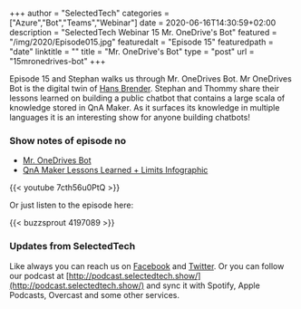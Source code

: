 +++
author = "SelectedTech"
categories = ["Azure","Bot","Teams","Webinar"]
date = 2020-06-16T14:30:59+02:00
description = "SelectedTech Webinar 15 Mr. OneDrive's Bot"
featured = "/img/2020/Episode015.jpg"
featuredalt = "Episode 15"
featuredpath = "date"
linktitle = ""
title = "Mr. OneDrive's Bot"
type = "post"
url = "15mronedrives-bot"
+++

Episode 15 and Stephan walks us through Mr. OneDrives Bot. Mr OneDrives Bot is the digital twin of [Hans Brender](https://hansbrender.com). Stephan and Thommy share their lessons learned on building a public chatbot that contains a large scala of knowledge stored in QnA Maker. As it surfaces its knowledge in multiple languages it is an interesting show for anyone building chatbots!

### Show notes of episode no

- [Mr. OneDrives Bot](https://hansbrender.com/tag/mr-onedrives-bot/)
- [QnA Maker Lessons Learned + Limits Infographic](https://bisser.io/qna-maker-lessons-learned-limits-infographic/)

{{< youtube 7cth56u0PtQ >}}

Or just listen to the episode here:

{{< buzzsprout 4197089 >}}

### Updates from SelectedTech

Like always you can reach us on [Facebook](https://www.facebook.com/SelectedTechPage/) and [Twitter](https://twitter.com/selectedtech). Or you can follow our podcast at [http://podcast.selectedtech.show/](http://podcast.selectedtech.show/) and sync it with Spotify, Apple Podcasts, Overcast and some other services.
